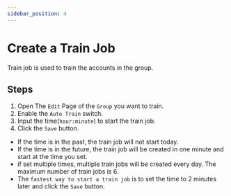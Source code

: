```yaml
---
sidebar_position: 4
---
```


# Create a Train Job

Train job is used to train the accounts in the group.

## Steps

1. Open The `Edit` Page of the `Group` you want to train.
2. Enable the `Auto Train` switch.
3. Input the time(`hour:minute`) to start the train job.
4. Click the `Save` button.

- If the time is in the past, the train job will not start today.
- If the time is in the future, the train job will be created in one minute and start at the time you set.
- if set multiple times, multiple train jobs will be created every day. The maximum number of train jobs is 6.
- The `fastest way to start a train job` is to set the time to 2 minutes later and click the `Save` button.
